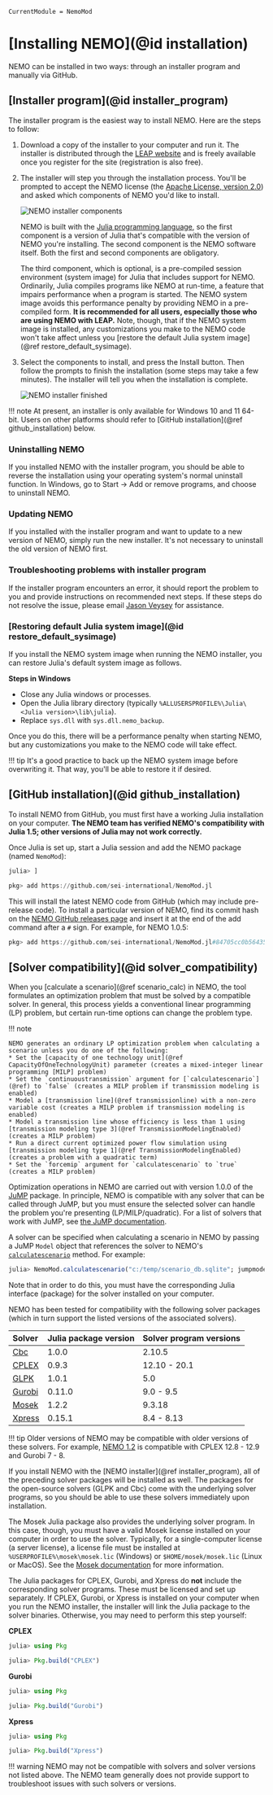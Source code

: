 ```@meta
CurrentModule = NemoMod
```
# [Installing NEMO](@id installation)

NEMO can be installed in two ways: through an installer program and manually via GitHub.

## [Installer program](@id installer_program)

The installer program is the easiest way to install NEMO. Here are the steps to follow:

1. Download a copy of the installer to your computer and run it. The installer is distributed through the [LEAP website](https://leap.sei.org/download) and is freely available once you register for the site (registration is also free).

2. The installer will step you through the installation process. You'll be prompted to accept the NEMO license (the [Apache License, version 2.0](http://www.apache.org/licenses/LICENSE-2.0)) and asked which components of NEMO you'd like to install.

   ![NEMO installer components](assets/nemo_installer_components.png)

   NEMO is built with the [Julia programming language](https://julialang.org/), so the first component is a version of Julia that's compatible with the version of NEMO you're installing. The second component is the NEMO software itself. Both the first and second components are obligatory.

   The third component, which is optional, is a pre-compiled session environment (system image) for Julia that includes support for NEMO. Ordinarily, Julia compiles programs like NEMO at run-time, a feature that impairs performance when a program is started. The NEMO system image avoids this performance penalty by providing NEMO in a pre-compiled form. **It is recommended for all users, especially those who are using NEMO with LEAP.** Note, though, that if the NEMO system image is installed, any customizations you make to the NEMO code won't take affect unless you [restore the default Julia system image](@ref restore_default_sysimage).

3. Select the components to install, and press the Install button. Then follow the prompts to finish the installation (some steps may take a few minutes). The installer will tell you when the installation is complete.

   ![NEMO installer finished](assets/nemo_installer_finished.png)

!!! note
    At present, an installer is only available for Windows 10 and 11 64-bit. Users on other platforms should refer to [GitHub installation](@ref github_installation) below.

### Uninstalling NEMO

If you installed NEMO with the installer program, you should be able to reverse the installation using your operating system's normal uninstall function. In Windows, go to Start -> Add or remove programs, and choose to uninstall NEMO.

### Updating NEMO

If you installed with the installer program and want to update to a new version of NEMO, simply run the new installer. It's not necessary to uninstall the old version of NEMO first.

### Troubleshooting problems with installer program

If the installer program encounters an error, it should report the problem to you and provide instructions on recommended next steps. If these steps do not resolve the issue, please email [Jason Veysey](https://www.sei.org/people/jason-veysey/) for assistance.

### [Restoring default Julia system image](@id restore_default_sysimage)

If you install the NEMO system image when running the NEMO installer, you can restore Julia's default system image as follows.

**Steps in Windows**

* Close any Julia windows or processes.
* Open the Julia library directory (typically `%ALLUSERSPROFILE%\Julia\<Julia version>\lib\julia`).
* Replace `sys.dll` with `sys.dll.nemo_backup`.

Once you do this, there will be a performance penalty when starting NEMO, but any customizations you make to the NEMO code will take effect.

!!! tip
    It's a good practice to back up the NEMO system image before overwriting it. That way, you'll be able to restore it if desired.

## [GitHub installation](@id github_installation)

To install NEMO from GitHub, you must first have a working Julia installation on your computer. **The NEMO team has verified NEMO's compatibility with Julia 1.5; other versions of Julia may not work correctly.**

Once Julia is set up, start a Julia session and add the NEMO package (named `NemoMod`):

```julia
julia> ]

pkg> add https://github.com/sei-international/NemoMod.jl
```

This will install the latest NEMO code from GitHub (which may include pre-release code). To install a particular version of NEMO, find its commit hash on the [NEMO GitHub releases page](https://github.com/sei-international/NemoMod.jl/releases) and insert it at the end of the add command after a `#` sign. For example, for NEMO 1.0.5:

```julia
pkg> add https://github.com/sei-international/NemoMod.jl#84705cc0b56435a1a2e7c2d3d0e91afc5b46922d
```

## [Solver compatibility](@id solver_compatibility)
When you [calculate a scenario](@ref scenario_calc) in NEMO, the tool formulates an optimization problem that must be solved by a compatible solver. In general, this process yields a conventional linear programming (LP) problem, but certain run-time options can change the problem type.

!!! note

    NEMO generates an ordinary LP optimization problem when calculating a scenario unless you do one of the following:
    * Set the [capacity of one technology unit](@ref CapacityOfOneTechnologyUnit) parameter (creates a mixed-integer linear programming [MILP] problem)
    * Set the `continuoustransmission` argument for [`calculatescenario`](@ref) to `false` (creates a MILP problem if transmission modeling is enabled)
    * Model a [transmission line](@ref transmissionline) with a non-zero variable cost (creates a MILP problem if transmission modeling is enabled)
    * Model a transmission line whose efficiency is less than 1 using [transmission modeling type 3](@ref TransmissionModelingEnabled) (creates a MILP problem)
    * Run a direct current optimized power flow simulation using [transmission modeling type 1](@ref TransmissionModelingEnabled) (creates a problem with a quadratic term)
    * Set the `forcemip` argument for `calculatescenario` to `true` (creates a MILP problem)

Optimization operations in NEMO are carried out with version 1.0.0 of the [JuMP](https://github.com/jump-dev/JuMP.jl) package. In principle, NEMO is compatible with any solver that can be called through JuMP, but you must ensure the selected solver can handle the problem you're presenting (LP/MILP/quadratic). For a list of solvers that work with JuMP, see [the JuMP documentation](https://jump.dev/JuMP.jl/v1.0.0/installation/#Supported-solvers).

A solver can be specified when calculating a scenario in NEMO by passing a JuMP `Model` object that references the solver to NEMO's [`calculatescenario`](@ref) method. For example:

```julia
julia> NemoMod.calculatescenario("c:/temp/scenario_db.sqlite"; jumpmodel = Model(optimizer_with_attributes(GLPK.Optimizer, "presolve" => true)))
```

Note that in order to do this, you must have the corresponding Julia interface (package) for the solver installed on your computer.

NEMO has been tested for compatibility with the following solver packages (which in turn support the listed versions of the associated solvers).

| Solver | Julia package version | Solver program versions |
|:--- | :-- |:-- |
| [Cbc](https://github.com/jump-dev/Cbc.jl) | 1.0.0 | 2.10.5 |
| [CPLEX](https://github.com/jump-dev/CPLEX.jl) | 0.9.3 | 12.10 - 20.1 |
| [GLPK](https://github.com/jump-dev/GLPK.jl) | 1.0.1 | 5.0 |
| [Gurobi](https://github.com/jump-dev/Gurobi.jl) | 0.11.0 | 9.0 - 9.5 |
| [Mosek](https://github.com/jump-dev/MosekTools.jl) | 1.2.2 | 9.3.18 |
| [Xpress](https://github.com/jump-dev/Xpress.jl) | 0.15.1 | 8.4 - 8.13 |

!!! tip
    Older versions of NEMO may be compatible with older versions of these solvers. For example, [NEMO 1.2](https://github.com/sei-international/NemoMod.jl/releases/tag/v1.2) is compatible with CPLEX 12.8 - 12.9 and Gurobi 7 - 8.

If you install NEMO with the [NEMO installer](@ref installer_program), all of the preceding solver packages will be installed as well. The packages for the open-source solvers (GLPK and Cbc) come with the underlying solver programs, so you should be able to use these solvers immediately upon installation.

The Mosek Julia package also provides the underlying solver program. In this case, though, you must have a valid Mosek license installed on your computer in order to use the solver. Typically, for a single-computer license (a server license), a license file must be installed at `%USERPROFILE%\mosek\mosek.lic` (Windows) or `$HOME/mosek/mosek.lic` (Linux or MacOS). See the [Mosek documentation](https://www.mosek.com/resources/getting-started/) for more information.

The Julia packages for CPLEX, Gurobi, and Xpress do **not** include the corresponding solver programs. These must be licensed and set up separately. If CPLEX, Gurobi, or Xpress is installed on your computer when you run the NEMO installer, the installer will link the Julia package to the solver binaries. Otherwise, you may need to perform this step yourself:

**CPLEX**

```julia
julia> using Pkg

julia> Pkg.build("CPLEX")
```

**Gurobi**

```julia
julia> using Pkg

julia> Pkg.build("Gurobi")
```

**Xpress**

```julia
julia> using Pkg

julia> Pkg.build("Xpress")
```

!!! warning
    NEMO may not be compatible with solvers and solver versions not listed above. The NEMO team generally does not provide support to troubleshoot issues with such solvers or versions.

